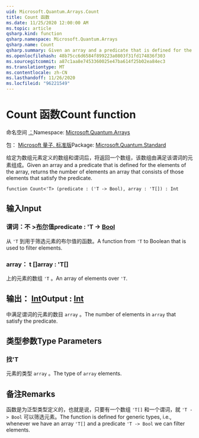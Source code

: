 ```yaml
---
uid: Microsoft.Quantum.Arrays.Count
title: Count 函数
ms.date: 11/25/2020 12:00:00 AM
ms.topic: article
qsharp.kind: function
qsharp.namespace: Microsoft.Quantum.Arrays
qsharp.name: Count
qsharp.summary: Given an array and a predicate that is defined for the elements of the array, returns the number of elements an array that consists of those elements that satisfy the predicate.
ms.openlocfilehash: 48b75cc6d6584f899223a0803f31fd174836f303
ms.sourcegitcommit: a87c1aa8e7453360025e47ba614f25b02ea84ec3
ms.translationtype: MT
ms.contentlocale: zh-CN
ms.lasthandoff: 11/26/2020
ms.locfileid: "96221549"
---
```

# <a name="count-function"></a><span data-ttu-id="ecad5-102">Count 函数</span><span class="sxs-lookup"><span data-stu-id="ecad5-102">Count function</span></span>

<span data-ttu-id="ecad5-103">命名空间 [：](xref:Microsoft.Quantum.Arrays)</span><span class="sxs-lookup"><span data-stu-id="ecad5-103">Namespace: [Microsoft.Quantum.Arrays](xref:Microsoft.Quantum.Arrays)</span></span>

<span data-ttu-id="ecad5-104">包： [Microsoft 量子. 标准版](https://nuget.org/packages/Microsoft.Quantum.Standard)</span><span class="sxs-lookup"><span data-stu-id="ecad5-104">Package: [Microsoft.Quantum.Standard](https://nuget.org/packages/Microsoft.Quantum.Standard)</span></span>


<span data-ttu-id="ecad5-105">给定为数组元素定义的数组和谓词后，将返回一个数组，该数组由满足该谓词的元素组成。</span><span class="sxs-lookup"><span data-stu-id="ecad5-105">Given an array and a predicate that is defined for the elements of the array, returns the number of elements an array that consists of those elements that satisfy the predicate.</span></span>

```qsharp
function Count<'T> (predicate : ('T -> Bool), array : 'T[]) : Int
```


## <a name="input"></a><span data-ttu-id="ecad5-106">输入</span><span class="sxs-lookup"><span data-stu-id="ecad5-106">Input</span></span>

### <a name="predicate--t---bool"></a><span data-ttu-id="ecad5-107">谓词：不 >[布尔](xref:microsoft.quantum.lang-ref.bool)值</span><span class="sxs-lookup"><span data-stu-id="ecad5-107">predicate : 'T -> [Bool](xref:microsoft.quantum.lang-ref.bool)</span></span>

<span data-ttu-id="ecad5-108">从 `'T` 到用于筛选元素的布尔值的函数。</span><span class="sxs-lookup"><span data-stu-id="ecad5-108">A function from `'T` to Boolean that is used to filter elements.</span></span>


### <a name="array--t"></a><span data-ttu-id="ecad5-109">array： t []</span><span class="sxs-lookup"><span data-stu-id="ecad5-109">array : 'T[]</span></span>

<span data-ttu-id="ecad5-110">上的元素的数组 `'T` 。</span><span class="sxs-lookup"><span data-stu-id="ecad5-110">An array of elements over `'T`.</span></span>



## <a name="output--int"></a><span data-ttu-id="ecad5-111">输出： [Int](xref:microsoft.quantum.lang-ref.int)</span><span class="sxs-lookup"><span data-stu-id="ecad5-111">Output : [Int](xref:microsoft.quantum.lang-ref.int)</span></span>

<span data-ttu-id="ecad5-112">中满足谓词的元素的数目 `array` 。</span><span class="sxs-lookup"><span data-stu-id="ecad5-112">The number of elements in `array` that satisfy the predicate.</span></span>

## <a name="type-parameters"></a><span data-ttu-id="ecad5-113">类型参数</span><span class="sxs-lookup"><span data-stu-id="ecad5-113">Type Parameters</span></span>

### <a name="t"></a><span data-ttu-id="ecad5-114">找</span><span class="sxs-lookup"><span data-stu-id="ecad5-114">'T</span></span>

<span data-ttu-id="ecad5-115">元素的类型 `array` 。</span><span class="sxs-lookup"><span data-stu-id="ecad5-115">The type of `array` elements.</span></span>

## <a name="remarks"></a><span data-ttu-id="ecad5-116">备注</span><span class="sxs-lookup"><span data-stu-id="ecad5-116">Remarks</span></span>

<span data-ttu-id="ecad5-117">函数是为泛型类型定义的，也就是说，只要有一个数组 `'T[]` 和一个谓词，就 `'T -> Bool` 可以筛选元素。</span><span class="sxs-lookup"><span data-stu-id="ecad5-117">The function is defined for generic types, i.e., whenever we have an array `'T[]` and a predicate `'T -> Bool` we can filter elements.</span></span>